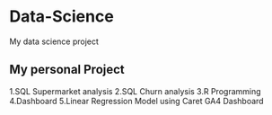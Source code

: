 # Data-Science
My data science project

## My personal Project

1.SQL Supermarket analysis 
2.SQL Churn analysis
3.R Programming
4.Dashboard
5.Linear Regression Model using Caret
GA4 Dashboard
